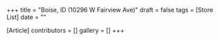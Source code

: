 +++
title = "Boise, ID (10296 W Fairview Ave)"
draft = false
tags = [Store List]
date = ""

[Article]
contributors = []
gallery = []
+++